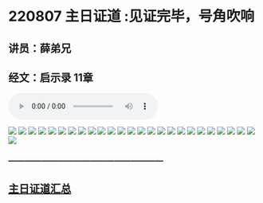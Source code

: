 # 220807 主日证道 :见证完毕，号角吹响
## 讲员：薛弟兄
## 经文：启示录 11章

<audio controls src="./220807.mp3"></audio>

![](1.jpg)
![](2.jpg)
![](3.jpg)
![](4.jpg)
![](5.jpg)
![](6.jpg)
![](7.jpg)
![](8.jpg)
![](9.jpg)
![](10.jpg)
![](11.jpg)
![](12.jpg)
![](13.jpg)
![](14.jpg)
![](15.jpg)
![](16.jpg)
![](17.jpg)
![](18.jpg)
![](19.jpg)
![](20.jpg)
![](21.jpg)
![](22.jpg)
![](23.jpg)
![](24.jpg)
![](25.jpg)
![](26.jpg)



### ———————————————————

## [主日证道汇总](https://nccchurch.github.io/Sermons/)
